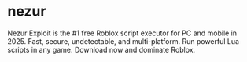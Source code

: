 # nezur
Nezur Exploit is the #1 free Roblox script executor for PC and mobile in 2025. Fast, secure, undetectable, and multi-platform. Run powerful Lua scripts in any game. Download now and dominate Roblox.
